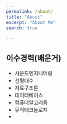 ```yaml
---
permalink: /about/
title: "About"
excerpt: "About Me"
search: true

---
```

## 이수경력(배운거)
  * 사운드엔지니어링
  * 선형대수
  * 자료구조론
  * 데이터베이스
  * 컴퓨터알고리즘
  * 뮤직테크놀로지
  * 
